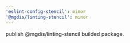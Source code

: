 ```yaml
---
'eslint-config-stencil': minor
'@mgdis/linting-stencil': minor
---
```


publish @mgdis/linting-stencil builded package.
